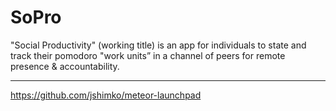 # SoPro

"Social Productivity" (working title) is an app for individuals to state and track their pomodoro "work units” in a channel of peers for remote presence & accountability.

---

https://github.com/jshimko/meteor-launchpad


